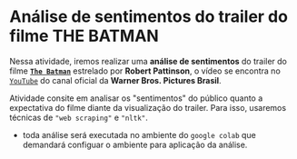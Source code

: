 # Análise de sentimentos do trailer do filme THE BATMAN

Nessa atividade, iremos realizar uma **análise de sentimentos** do trailer do filme [**`The Batman`**](https://www.youtube.com/watch?v=rsQEor4y2hg) estrelado por **Robert Pattinson**, o vídeo se encontra no [`YouTube`](https://www.youtube.com/) do canal oficial da **Warner Bros. Pictures Brasil**.

Atividade consite em analisar os "sentimentos" do público quanto a expectativa do filme diante da visualização do trailer. Para isso, usaremos técnicas de `"web scraping"` e `"nltk"`.
- toda análise será executada no ambiente do `google colab` que demandará configuar o ambiente para aplicação da análise.
